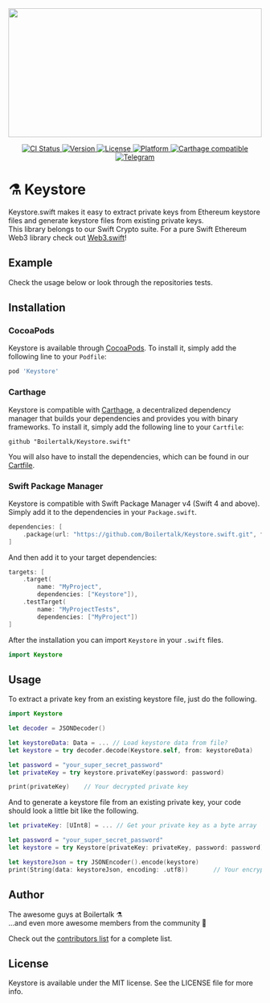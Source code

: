 <a href="https://github.com/Boilertalk/Keystore.swift">
  <img src="https://storage.googleapis.com/boilertalk/logo.svg" width="100%" height="256">
</a>

<p align="center">
  <a href="https://travis-ci.com/Boilertalk/Keystore.swift">
    <img src="http://img.shields.io/travis/Boilertalk/Keystore.swift.svg?style=flat" alt="CI Status">
  </a>
  <a href="http://cocoapods.org/pods/Keystore">
    <img src="https://img.shields.io/cocoapods/v/Keystore.svg?style=flat" alt="Version">
  </a>
  <a href="http://cocoapods.org/pods/Keystore">
    <img src="https://img.shields.io/cocoapods/l/Keystore.svg?style=flat" alt="License">
  </a>
  <a href="http://cocoapods.org/pods/Keystore">
    <img src="https://img.shields.io/cocoapods/p/Keystore.svg?style=flat" alt="Platform">
  </a>
  <a href="https://github.com/Carthage/Carthage">
    <img src="https://img.shields.io/badge/Carthage-compatible-4BC51D.svg?style=flat" alt="Carthage compatible">
  </a>
  <a href="https://t.me/joinchat/BPk3DE6CTFaiOolSIZNLyg">  
    <img src="https://img.shields.io/badge/chat-on%20telegram-blue.svg?longCache=true&style=flat" alt="Telegram">
  </a>
</p>

# :alembic: Keystore

Keystore.swift makes it easy to extract private keys from Ethereum keystore files and generate keystore files from existing private keys.    
This library belongs to our Swift Crypto suite. For a pure Swift Ethereum Web3 library check out [Web3.swift](https://github.com/Boilertalk/Web3.swift)!

## Example

Check the usage below or look through the repositories tests.

## Installation

### CocoaPods

Keystore is available through [CocoaPods](http://cocoapods.org). To install
it, simply add the following line to your `Podfile`:

```ruby
pod 'Keystore'
```

### Carthage

Keystore is compatible with [Carthage](https://github.com/Carthage/Carthage), a decentralized dependency manager that builds your dependencies and provides you with binary frameworks. To install it, simply add the following line to your `Cartfile`:

```
github "Boilertalk/Keystore.swift"
```

You will also have to install the dependencies, which can be found in our [Cartfile](Cartfile).

### Swift Package Manager

Keystore is compatible with Swift Package Manager v4 (Swift 4 and above). Simply add it to the dependencies in your `Package.swift`.

```Swift
dependencies: [
    .package(url: "https://github.com/Boilertalk/Keystore.swift.git", from: "0.1.0")
]
```

And then add it to your target dependencies:

```Swift
targets: [
    .target(
        name: "MyProject",
        dependencies: ["Keystore"]),
    .testTarget(
        name: "MyProjectTests",
        dependencies: ["MyProject"])
]
```

After the installation you can import `Keystore` in your `.swift` files.

```Swift
import Keystore
```

## Usage

To extract a private key from an existing keystore file, just do the following.

```Swift
import Keystore

let decoder = JSONDecoder()

let keystoreData: Data = ... // Load keystore data from file?
let keystore = try decoder.decode(Keystore.self, from: keystoreData)

let password = "your_super_secret_password"
let privateKey = try keystore.privateKey(password: password)

print(privateKey)    // Your decrypted private key
```

And to generate a keystore file from an existing private key, your code should look a little bit like the following.

```Swift
let privateKey: [UInt8] = ... // Get your private key as a byte array

let password = "your_super_secret_password"
let keystore = try Keystore(privateKey: privateKey, password: password)

let keystoreJson = try JSONEncoder().encode(keystore)
print(String(data: keystoreJson, encoding: .utf8))       // Your encrypted keystore as a json string
```

## Author

The awesome guys at Boilertalk :alembic:    
...and even more awesome members from the community :purple_heart:

Check out the [contributors list](https://github.com/Boilertalk/Keystore.swift/graphs/contributors) for a complete list.

## License

Keystore is available under the MIT license. See the LICENSE file for more info.
